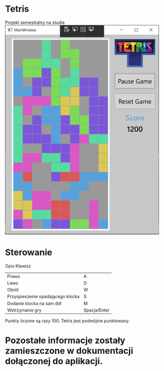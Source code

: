 # Tetris
Projekt semestralny na studia <br>
 <img src="https://github.com/paweldlugosz/Tetris/blob/master/tetris.png" alt="ScreenShot" style="max-width:100%;">

# Sterowanie
<thead>
<tr>
<th>Opis</th>
<th>Klawisz</th>
</tr>
</thead>
<table>
<tr>
	<td>Prawo</td>	<td>A</td>
</tr>
<tr>
	<td>Lewo</td>	<td>D</td>
</tr>
 <tr>
	<td>Obrót</td>	<td>W</td>
</tr>
<tr>
	<td>Przyspieszenie opadającego klocka</td>	<td>S</td>
</tr>
<tr>
	<td>Dodanie klocka na sam dół </td>	<td>M</td>
</tr>
 <tr>
	<td>Wstrzymanie gry </td>	<td>Spacja/Enter</td>
</tr>
</table>

Punkty liczone są razy 100.
Tetris jest podwójnie punktowany.

# Pozostałe informacje zostały zamieszczone w dokumentacji dołączonej do aplikacji.
